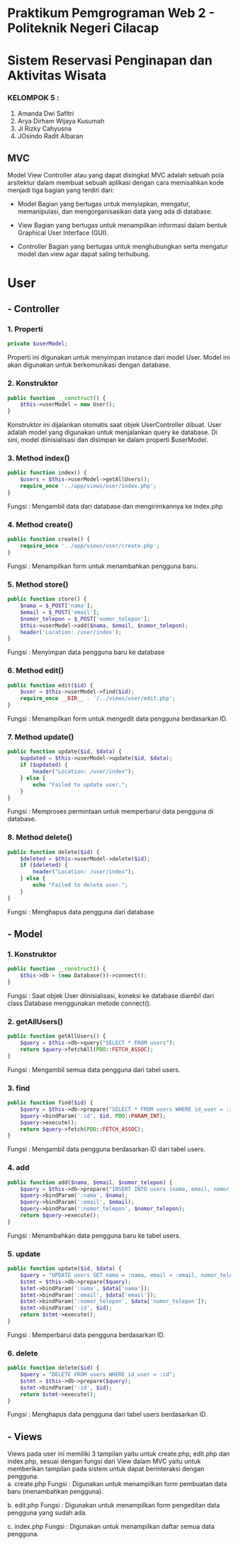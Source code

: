 # Praktikum Pemgrograman Web 2 - Politeknik Negeri Cilacap
# Sistem Reservasi Penginapan dan Aktivitas Wisata

### KELOMPOK 5 : 
1. Amanda Dwi Safitri
2. Arya Dirham Wijaya Kusumah
3. Ji Rizky Cahyusna
4. JOsindo Radit Albaran
   
## MVC
Model View Controller atau yang dapat disingkat MVC adalah sebuah pola arsitektur dalam membuat sebuah aplikasi dengan cara memisahkan kode menjadi tiga bagian yang terdiri dari:

- Model
Bagian yang bertugas untuk menyiapkan, mengatur, memanipulasi, dan mengorganisasikan data yang ada di database.

- View
Bagian yang bertugas untuk menampilkan informasi dalam bentuk Graphical User Interface (GUI).

- Controller
Bagian yang bertugas untuk menghubungkan serta mengatur model dan view agar dapat saling terhubung.


# User
## - Controller

### 1. Properti

```php
private $userModel;
```

Properti ini digunakan untuk menyimpan instance dari model User. Model ini akan digunakan untuk berkomunikasi dengan database.

### 2. Konstruktor

```php
public function __construct() {
    $this->userModel = new User();
}
```

Konstruktor ini dijalankan otomatis saat objek UserController dibuat.
User adalah model yang digunakan untuk menjalankan query ke database. Di sini, model diinisialisasi dan disimpan ke dalam properti $userModel.

### 3. Method index()

```php
public function index() {
    $users = $this->userModel->getAllUsers();
    require_once '../app/views/user/index.php';
}
```

Fungsi : Mengambil data dari database dan mengirimkannya ke index.php

### 4. Method create()
```php
public function create() {
    require_once '../app/views/user/create.php';
}
```

Fungsi : Menampilkan form untuk menambahkan pengguna baru.

### 5. Method store()
```php
public function store() {
    $nama = $_POST['nama'];
    $email = $_POST['email'];
    $nomor_telepon = $_POST['nomor_telepon'];
    $this->userModel->add($nama, $email, $nomor_telepon);
    header('Location: /user/index');
}
```

Fungsi : Menyimpan data pengguna baru ke database

### 6. Method edit()
```php
public function edit($id) {
    $user = $this->userModel->find($id);
    require_once __DIR__ . '/../views/user/edit.php';
}
```

Fungsi : Menampilkan form untuk mengedit data pengguna berdasarkan ID.

### 7. Method update()
```php
public function update($id, $data) {
    $updated = $this->userModel->update($id, $data);
    if ($updated) {
        header("Location: /user/index");
    } else {
        echo "Failed to update user.";
    }
}
```

Fungsi : Memproses permintaan untuk memperbarui data pengguna di database.

### 8. Method delete()
```php
public function delete($id) {
    $deleted = $this->userModel->delete($id);
    if ($deleted) {
        header("Location: /user/index");
    } else {
        echo "Failed to delete user.";
    }
}
```
Fungsi : Menghapus data pengguna dari database

## - Model
### 1. Konstruktor

```php
public function __construct() {
    $this->db = (new Database())->connect();
}
```

Fungsi : Saat objek User diinisialisasi, koneksi ke database diambil dari class Database menggunakan metode connect().

### 2. getAllUsers()
```php
public function getAllUsers() {
    $query = $this->db->query("SELECT * FROM users");
    return $query->fetchAll(PDO::FETCH_ASSOC);
}
```

Fungsi : Mengambil semua data pengguna dari tabel users.

### 3. find
```php
public function find($id) {
    $query = $this->db->prepare("SELECT * FROM users WHERE id_user = :id");
    $query->bindParam(':id', $id, PDO::PARAM_INT);
    $query->execute();
    return $query->fetch(PDO::FETCH_ASSOC);
}
```

Fungsi : Mengambil data pengguna berdasarkan ID dari tabel users.

### 4. add
```php
public function add($nama, $email, $nomor_telepon) {
    $query = $this->db->prepare("INSERT INTO users (nama, email, nomor_telepon) VALUES (:nama, :email, :nomor_telepon)");
    $query->bindParam(':nama', $nama);
    $query->bindParam(':email', $email);
    $query->bindParam(':nomor_telepon', $nomor_telepon);
    return $query->execute();
}
```

Fungsi : Menambahkan data pengguna baru ke tabel users.

### 5. update 
```php
public function update($id, $data) {
    $query = "UPDATE users SET nama = :nama, email = :email, nomor_telepon = :nomor_telepon WHERE id_user = :id";
    $stmt = $this->db->prepare($query);
    $stmt->bindParam(':nama', $data['nama']);
    $stmt->bindParam(':email', $data['email']);
    $stmt->bindParam(':nomor_telepon', $data['nomor_telepon']);
    $stmt->bindParam(':id', $id);
    return $stmt->execute();
}
```

Fungsi : Memperbarui data pengguna berdasarkan ID.

### 6. delete
```php
public function delete($id) {
    $query = "DELETE FROM users WHERE id_user = :id";
    $stmt = $this->db->prepare($query);
    $stmt->bindParam(':id', $id);
    return $stmt->execute();
}
```

Fungsi : Menghapus data pengguna dari tabel users berdasarkan ID.

## - Views
Views pada user ini memiliki 3 tampilan yaitu untuk create.php, edit.php dan index.php, sesuai dengan fungsi dari View dalam MVC yaitu untuk memberikan tampilan pada sistem untuk dapat berinteraksi dengan pengguna.
<br>
a. create.php
Fungsi : Digunakan untuk menampilkan form pembuatan data baru (menambahkan pengguna).

b. edit.php
Fungsi : Digunakan untuk menampilkan form pengeditan data pengguna yang sudah ada.

c. index.php
Fungsi : Digunakan untuk menampilkan daftar semua data pengguna.
